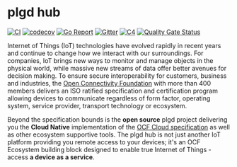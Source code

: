 # plgd hub

[![CI](https://github.com/plgd-dev/hub/workflows/CI/badge.svg)](https://github.com/plgd-dev/hub/actions?query=workflow%3ACI)
[![codecov](https://codecov.io/gh/plgd-dev/hub/branch/main/graph/badge.svg)](https://codecov.io/gh/plgd-dev/hub)
[![Go Report](https://goreportcard.com/badge/github.com/plgd-dev/hub)](https://goreportcard.com/report/github.com/plgd-dev/hub)
[![Gitter](https://badges.gitter.im/ocfcloud/Lobby.svg)](https://gitter.im/ocfcloud/Lobby?utm_source=badge&utm_medium=badge&utm_campaign=pr-badge)
[![C4](https://img.shields.io/badge/structurizr%20-C4%20model-%231168BD)](https://structurizr.com/share/60796/diagrams#plgdSystem)
[![Quality Gate Status](https://sonarcloud.io/api/project_badges/measure?project=plgd-dev_cloud&metric=alert_status)](https://sonarcloud.io/summary/new_code?id=plgd-dev_cloud)

Internet of Things (IoT) technologies have evolved rapidly in recent years and continue to change how we interact with our surroundings. For companies, IoT brings new ways to monitor and manage objects in the physical world, while massive new streams of data offer better avenues for decision making. To ensure secure interoperability for customers, business and industries, the [Open Connectivity Foundation](https://openconnectivity.org/) with more than 400 members delivers an ISO ratified specification and certification program allowing devices to communicate regardless of form factor, operating system, service provider, transport technology or ecosystem.

Beyond the specification bounds is the **open source** plgd project delivering you the **Cloud Native** implementation of the [OCF Cloud specification](https://openconnectivity.org/developer/specifications/) as well as other ecosystem supportive tools. The plgd hub is not just another IoT platform providing you remote access to your devices; it's an OCF Ecosystem building block designed to enable true Internet of Things - access **a device as a service**.
